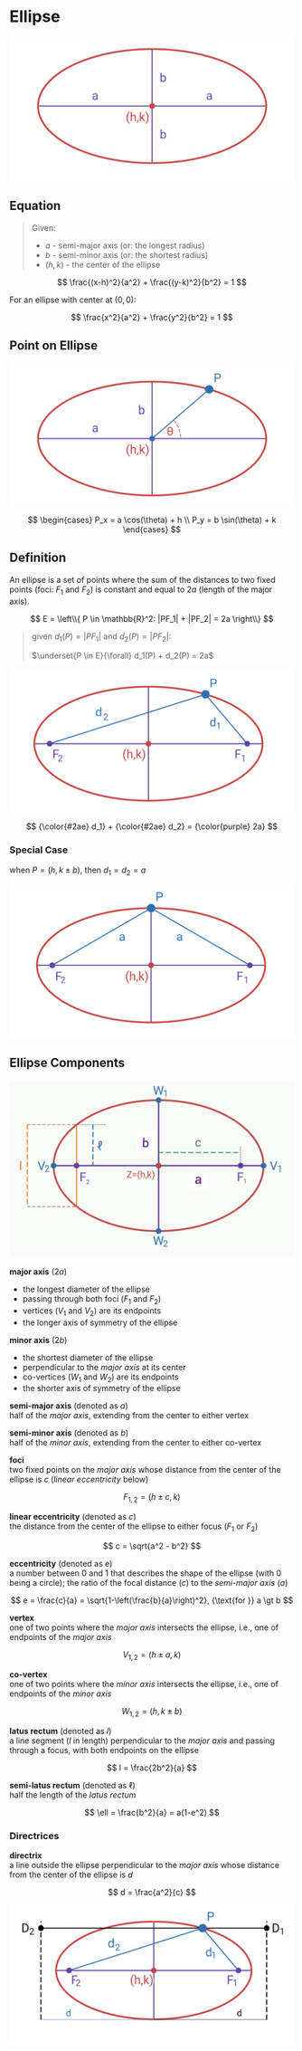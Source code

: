 # Ellipse

![Ellipse](https://raw.githubusercontent.com/damianc/math-notes/refs/heads/master/_images/anal-geom/ellipse/ellipse-basic-scheme.png)

## Equation

> Given:
> - $a$ - semi-major axis (or: the longest radius)
> - $b$ - semi-minor axis (or: the shortest radius)
> - $(h,k)$ - the center of the ellipse

$$
\frac{(x-h)^2}{a^2} + \frac{(y-k)^2}{b^2} = 1
$$

For an ellipse with center at $(0,0)$:

$$
\frac{x^2}{a^2} + \frac{y^2}{b^2} = 1
$$

## Point on Ellipse

![Point on Ellipse](https://raw.githubusercontent.com/damianc/math-notes/refs/heads/master/_images/anal-geom/ellipse/ellipse-point-location.png)

$$
\begin{cases}
P_x = a \cos(\theta) + h
\\
P_y = b \sin(\theta) + k
\end{cases}
$$

## Definition

An ellipse is a set of points where the sum of the distances to two fixed points (foci: $F_1$ and $F_2$) is constant and equal to $2a$ (length of the major axis).

$$
E = \left\\{
 P \in \mathbb{R}^2:
 |PF_1| + |PF_2| = 2a
\right\\}
$$

> given $d_1(P) = |PF_1|$ and $d_2(P) = |PF_2|$:
>   
> $\underset{P \in E}{\forall} d_1(P) + d_2(P) = 2a$

![Sum of Distances from Foci](https://raw.githubusercontent.com/damianc/math-notes/refs/heads/master/_images/anal-geom/ellipse/ellipse-dists-sum.png)

$$
{\color{#2ae} d_1} + {\color{#2ae} d_2} = {\color{purple} 2a}
$$

### Special Case

when $P=(h,k \pm b)$, then $d_1 = d_2 = a$

![Sum of Equal Distances from Foci](https://raw.githubusercontent.com/damianc/math-notes/refs/heads/master/_images/anal-geom/ellipse/ellipse-dists-sum-special.png)

## Ellipse Components

![Ellipse Components](https://raw.githubusercontent.com/damianc/math-notes/refs/heads/master/_images/anal-geom/ellipse/ellipse-components.png)

**major axis** ($2a$)  
- the longest diameter of the ellipse
- passing through both foci ($F_1$ and $F_2$)
- vertices ($V_1$ and $V_2$) are its endpoints
- the longer axis of symmetry of the ellipse

**minor axis** ($2b$)  
- the shortest diameter of the ellipse
- perpendicular to the _major axis_ at its center
- co-vertices ($W_1$ and $W_2$) are its endpoints
- the shorter axis of symmetry of the ellipse

**semi-major axis** (denoted as $a$)  
half of the _major axis_, extending from the center to either vertex

**semi-minor axis** (denoted as $b$)  
half of the _minor axis_, extending from the center to either co-vertex

**foci**  
two fixed points on the _major axis_ whose distance from the center of the ellipse is $c$ (_linear eccentricity_ below)

$$
F_{1,2} = (h \pm c, k)
$$

**linear eccentricity** (denoted as $c$)  
the distance from the center of the ellipse to either focus ($F_1$ or $F_2$)

$$
c = \sqrt{a^2 - b^2}
$$

**eccentricity** (denoted as $e$)  
a number between $0$ and $1$ that describes the shape of the ellipse (with $0$ being a circle); the ratio of the focal distance ($c$) to the _semi-major axis_ ($a$)

$$
e = \frac{c}{a} = \sqrt{1-\left(\frac{b}{a}\right)^2}, {\text{for }} a \gt b
$$

**vertex**  
one of two points where the _major axis_ intersects the ellipse, i.e., one of endpoints of the _major axis_

$$
V_{1,2} = (h \pm a, k)
$$

**co-vertex**  
one of two points where the _minor axis_ intersects the ellipse, i.e., one of endpoints of the _minor axis_

$$
W_{1,2} = (h, k \pm b)
$$

**latus rectum** (denoted as $l$)  
a line segment ($l$ in length) perpendicular to the _major axis_ and passing through a focus, with both endpoints on the ellipse

$$
l = \frac{2b^2}{a}
$$

**semi-latus rectum** (denoted as $\ell$)  
half the length of the _latus rectum_

$$
\ell = \frac{b^2}{a} = a(1-e^2)
$$

### Directrices

**directrix**  
a line outside the ellipse perpendicular to the _major axis_ whose distance from the center of the ellipse is $d$

$$
d = \frac{a^2}{c}
$$

![Ellipse Directrices](https://raw.githubusercontent.com/damianc/math-notes/refs/heads/master/_images/anal-geom/ellipse/ellipse-directrix.png)
